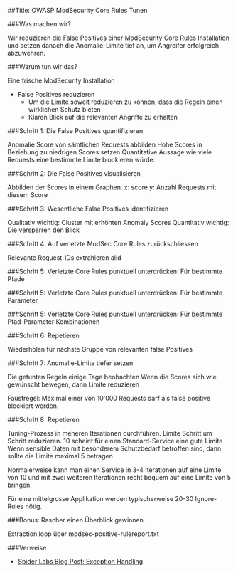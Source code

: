 ##Title: OWASP ModSecurity Core Rules Tunen

###Was machen wir?

Wir reduzieren die False Positives einer ModSecurity Core Rules Installation und setzen danach die Anomalie-Limite tief an, um Angreifer erfolgreich abzuwehren.

###Warum tun wir das?

Eine frische ModSecurity Installation
   * False Positives reduzieren
      * Um die Limite soweit reduzieren zu können, dass die Regeln einen wirklichen Schutz bieten
      * Klaren Blick auf die relevanten Angriffe zu erhalten

###Schritt 1: Die False Positives quantifizieren

Anomalie Score von sämtlichen Requests abbilden
Hohe Scores in Beziehung zu niedrigen Scores setzen
Quantitative Aussage wie viele Requests eine bestimmte Limite blockieren würde.

###Schritt 2: Die False Positives visualisieren

Abbilden der Scores in einem Graphen.
   x: score
   y: Anzahl Requests mit diesem Score

###Schritt 3: Wesentliche False Positives identifizieren

Qualitativ wichtig: Cluster mit erhöhten Anomaly Scores
Quantitativ wichtig: Die versperren den Blick

###Schritt 4: Auf verletzte ModSec Core Rules zurückschliessen

Relevante Request-IDs extrahieren
alid

###Schritt 5: Verletzte Core Rules punktuell unterdrücken: Für bestimmte Pfade

###Schritt 5: Verletzte Core Rules punktuell unterdrücken: Für bestimmte Parameter

###Schritt 5: Verletzte Core Rules punktuell unterdrücken: Für bestimmte Pfad-Parameter Kombinationen

###Schritt 6: Repetieren

Wiederholen für nächste Gruppe von relevanten false Positives

###Schritt 7: Anomalie-Limite tiefer setzen

Die getunten Regeln einige Tage beobachten
Wenn die Scores sich wie gewünscht bewegen, dann Limite reduzieren

Faustregel: Maximal einer von 10'000 Requests darf als false positive blockiert werden.

###Schritt 8: Repetieren

Tuning-Prozess in meheren Iterationen durchführen.
Limite Schritt um Schritt reduzieren.
10 scheint für einen Standard-Service eine gute Limite
Wenn sensible Daten mit besonderem Schutzbedarf betroffen sind, dann sollte die Limite maximal 5 betragen

Normalerweise kann man einen Service in 3-4 Iterationen auf eine Limite von 10 und mit zwei weiteren Iterationen recht bequem auf eine Limite von 5 bringen.

Für eine mittelgrosse Applikation werden typischerweise 20-30 Ignore-Rules nötig.

###Bonus: Rascher einen Überblick gewinnen

Extraction loop über modsec-positive-rulereport.txt

###Verweise
- <a href="http://blog.spiderlabs.com/2011/08/modsecurity-advanced-topic-of-the-week-exception-handling.html">Spider Labs Blog Post: Exception Handling
